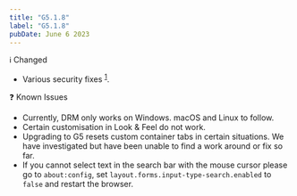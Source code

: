 ```yaml
---
title: "G5.1.8"
label: "G5.1.8"
pubDate: June 6 2023
---
```


ℹ️ Changed

* Various security fixes <sup>[1](https://www.mozilla.org/en-US/security/advisories/mfsa2023-19/)</sup>.

❓ Known Issues

* Currently, DRM only works on Windows. macOS and Linux to follow.
* Certain customisation in Look & Feel do not work.
* Upgrading to G5 resets custom container tabs in certain situations. We have investigated but have been unable to find a work around or fix so far.
* If you cannot select text in the search bar with the mouse cursor please go to `about:config`, set `layout.forms.input-type-search.enabled` to `false` and restart the browser.

